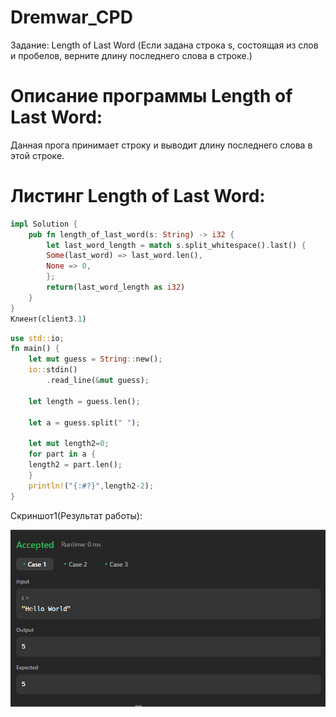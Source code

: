 # Dremwar_CPD
Задание: Length of Last Word (Если задана строка s, состоящая из слов и пробелов, верните длину последнего слова в строке.)


# Описание программы Length of Last Word:
Данная прога принимает строку и выводит длину последнего слова в этой строке.


# Листинг Length of Last Word:
```rs
impl Solution {
    pub fn length_of_last_word(s: String) -> i32 {
        let last_word_length = match s.split_whitespace().last() {
        Some(last_word) => last_word.len(),
        None => 0,
        };
        return(last_word_length as i32) 
    }
}
Клиент(client3.1)
```

```rs
use std::io;
fn main() {
    let mut guess = String::new();
    io::stdin()
        .read_line(&mut guess);

    let length = guess.len();
    
    let a = guess.split(" ");
    
    let mut length2=0;
    for part in a {
    length2 = part.len();
    }
    println!("{:#?}",length2-2); 
}
```

Скриншот1(Результат работы):

![alt text](image.png)


